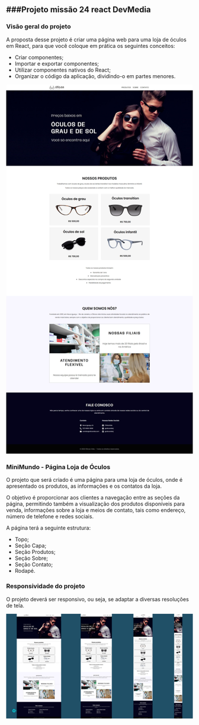 ###Projeto missão 24 react DevMedia
----------------

### **Visão geral do projeto**

A proposta desse projeto é criar uma página web para uma loja de óculos em React, para que você coloque em prática os seguintes conceitos:

- Criar componentes;
- Importar e exportar componentes;
- Utilizar componentes nativos do React;
- Organizar o código da aplicação, dividindo-o em partes menores.

![fig1.jpg](public/img_readme/fig1.jpg)

### **MiniMundo - Página Loja de Óculos**

O projeto que será criado é uma página para uma loja de óculos, onde é apresentado os produtos, as informações e os contatos da loja.

O objetivo é proporcionar aos clientes a navegação entre as seções da página, permitindo também a visualização dos produtos disponíveis para venda, informações sobre a loja e meios de contato, tais como endereço, número de telefone e redes sociais.

A página terá a seguinte estrutura:

- Topo;
- Seção Capa;
- Seção Produtos;
- Seção Sobre;
- Seção Contato;
- Rodapé.

### Responsividade do projeto

O projeto deverá ser responsivo, ou seja, se adaptar a diversas resoluções de tela.

![fig11.png](public/img_readme/fig11.png)
